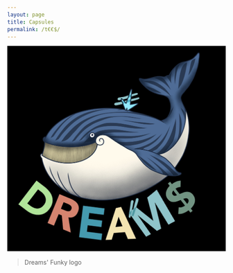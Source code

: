 ```yaml
---
layout: page
title: Capsules
permalink: /t€€$/
---
```


![Dreams Whale](/assets/dreams_whale.jpeg)
> Dreams' Funky logo

